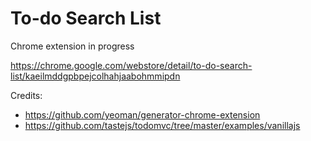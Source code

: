 # To-do Search List

Chrome extension in progress

https://chrome.google.com/webstore/detail/to-do-search-list/kaeilmddgpbpejcolhahjaabohmmipdn

Credits:
 - https://github.com/yeoman/generator-chrome-extension
 - https://github.com/tastejs/todomvc/tree/master/examples/vanillajs